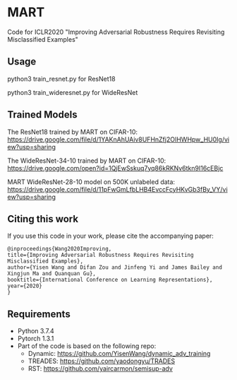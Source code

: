 # MART
Code for ICLR2020 "Improving Adversarial Robustness Requires Revisiting Misclassified Examples"


## Usage
python3 train_resnet.py for ResNet18

python3 train_wideresnet.py for WideResNet

## Trained Models
The ResNet18 trained by MART on CIFAR-10: https://drive.google.com/file/d/1YAKnAhUAiv8UFHnZfj2OIHWHpw_HU0Ig/view?usp=sharing

The WideResNet-34-10 trained by MART on CIFAR-10: https://drive.google.com/open?id=1QjEwSskuq7yq86kRKNv6tkn9I16cEBjc

MART WideResNet-28-10 model on 500K unlabeled data: https://drive.google.com/file/d/11pFwGmLfbLHB4EvccFcyHKvGb3fBy_VY/view?usp=sharing

## Citing this work
If you use this code in your work, please cite the accompanying paper:

```
@inproceedings{Wang2020Improving,
title={Improving Adversarial Robustness Requires Revisiting Misclassified Examples},
author={Yisen Wang and Difan Zou and Jinfeng Yi and James Bailey and Xingjun Ma and Quanquan Gu},
booktitle={International Conference on Learning Representations},
year={2020}
}
```

## Requirements
- Python 3.7.4 
- Pytorch 1.3.1
- Part of the code is based on the following repo:
  - Dynamic: https://github.com/YisenWang/dynamic_adv_training
  - TREADES: https://github.com/yaodongyu/TRADES
  - RST: https://github.com/yaircarmon/semisup-adv